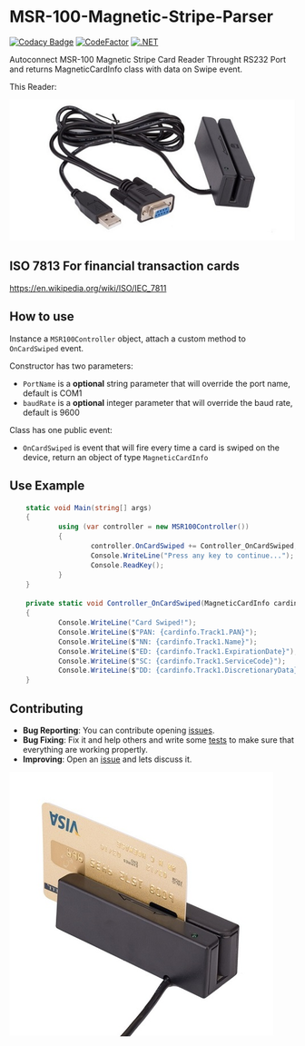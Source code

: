 # MSR-100-Magnetic-Stripe-Parser

[![Codacy Badge](https://app.codacy.com/project/badge/Grade/7a172146d87745a58cd66826c2d61b0e)](https://www.codacy.com/gh/jarmyo/MSR-100-Magnetic-Stripe-Parser/dashboard?utm_source=github.com&amp;utm_medium=referral&amp;utm_content=jarmyo/MSR-100-Magnetic-Stripe-Parser&amp;utm_campaign=Badge_Grade)
[![CodeFactor](https://www.codefactor.io/repository/github/jarmyo/msr-100-magnetic-stripe-parser/badge)](https://www.codefactor.io/repository/github/jarmyo/msr-100-magnetic-stripe-parser)
[![.NET](https://github.com/jarmyo/MSR-100-Magnetic-Stripe-Parser/actions/workflows/dotnet.yml/badge.svg)](https://github.com/jarmyo/MSR-100-Magnetic-Stripe-Parser/actions/workflows/dotnet.yml)

Autoconnect MSR-100 Magnetic Stripe Card Reader Throught RS232 Port and returns MagneticCardInfo class with data on Swipe event.

This Reader:

![Reader Device](/docs/msr100A.jpg "Reader Device")

## ISO 7813 For financial transaction cards

https://en.wikipedia.org/wiki/ISO/IEC_7811

## How to use

Instance a `MSR100Controller` object, attach a custom method to `OnCardSwiped` event.

Constructor has two parameters:

-   `PortName` is a **optional** string parameter that will override the port name, default is COM1
-   `baudRate` is a **optional** integer parameter that will override the baud rate, default is 9600 

Class has one public event:

-   `OnCardSwiped` is event that will fire every time a card is swiped on the device, return an object of type `MagneticCardInfo`

## Use Example

``` csharp
    static void Main(string[] args)
    {
            using (var controller = new MSR100Controller())
            {
                    controller.OnCardSwiped += Controller_OnCardSwiped;
                    Console.WriteLine("Press any key to continue...");
                    Console.ReadKey();
            }
    }

    private static void Controller_OnCardSwiped(MagneticCardInfo cardinfo)
    {
            Console.WriteLine("Card Swiped!");
            Console.WriteLine($"PAN: {cardinfo.Track1.PAN}");
            Console.WriteLine($"NN: {cardinfo.Track1.Name}");
            Console.WriteLine($"ED: {cardinfo.Track1.ExpirationDate}");
            Console.WriteLine($"SC: {cardinfo.Track1.ServiceCode}");
            Console.WriteLine($"DD: {cardinfo.Track1.DiscretionaryData}");
    }        
```

## Contributing

-   **Bug Reporting**: You can contribute opening [issues](https://github.com/jarmyo/MSR-100-Magnetic-Stripe-Parser/issues).
-   **Bug Fixing**: Fix it and help others and write some [tests](https://github.com/jarmyo/MSR-100-Magnetic-Stripe-Parser/tree/main/MSR-100-Magnetic-Stripe-ParserTests) to make sure that everything are working propertly.
-   **Improving**: Open an [issue](https://github.com/jarmyo/MSR-100-Magnetic-Stripe-Parser/issues) and lets discuss it.

![Reader Device](/docs/msr100B.jpg "Reader Device")
